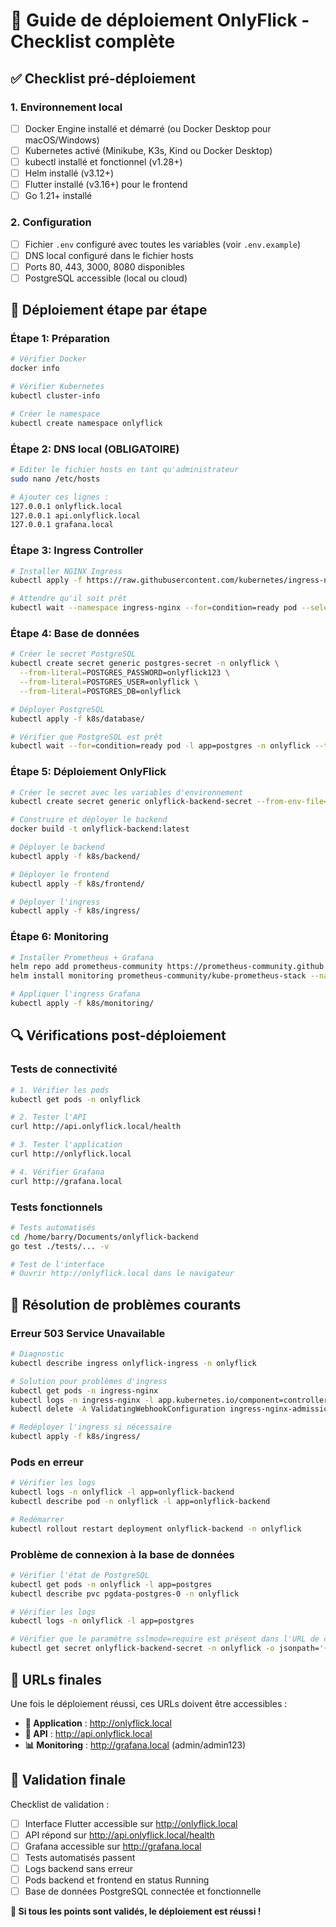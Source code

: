 # 🚀 Guide de déploiement OnlyFlick - Checklist complète

## ✅ **Checklist pré-déploiement**

### 1. Environnement local

- [ ] Docker Engine installé et démarré (ou Docker Desktop pour macOS/Windows)
- [ ] Kubernetes activé (Minikube, K3s, Kind ou Docker Desktop)
- [ ] kubectl installé et fonctionnel (v1.28+)
- [ ] Helm installé (v3.12+)
- [ ] Flutter installé (v3.16+) pour le frontend
- [ ] Go 1.21+ installé

### 2. Configuration

- [ ] Fichier `.env` configuré avec toutes les variables (voir `.env.example`)
- [ ] DNS local configuré dans le fichier hosts
- [ ] Ports 80, 443, 3000, 8080 disponibles
- [ ] PostgreSQL accessible (local ou cloud)

## 🎯 **Déploiement étape par étape**

### Étape 1: Préparation

```bash
# Vérifier Docker
docker info

# Vérifier Kubernetes  
kubectl cluster-info

# Créer le namespace
kubectl create namespace onlyflick
```

### Étape 2: DNS local (OBLIGATOIRE)

```bash
# Éditer le fichier hosts en tant qu'administrateur
sudo nano /etc/hosts

# Ajouter ces lignes :
127.0.0.1 onlyflick.local
127.0.0.1 api.onlyflick.local
127.0.0.1 grafana.local
```

### Étape 3: Ingress Controller

```bash
# Installer NGINX Ingress
kubectl apply -f https://raw.githubusercontent.com/kubernetes/ingress-nginx/controller-v1.8.2/deploy/static/provider/cloud/deploy.yaml

# Attendre qu'il soit prêt
kubectl wait --namespace ingress-nginx --for=condition=ready pod --selector=app.kubernetes.io/component=controller --timeout=300s
```

### Étape 4: Base de données

```bash
# Créer le secret PostgreSQL
kubectl create secret generic postgres-secret -n onlyflick \
  --from-literal=POSTGRES_PASSWORD=onlyflick123 \
  --from-literal=POSTGRES_USER=onlyflick \
  --from-literal=POSTGRES_DB=onlyflick

# Déployer PostgreSQL
kubectl apply -f k8s/database/

# Vérifier que PostgreSQL est prêt
kubectl wait --for=condition=ready pod -l app=postgres -n onlyflick --timeout=120s
```

### Étape 5: Déploiement OnlyFlick

```bash
# Créer le secret avec les variables d'environnement
kubectl create secret generic onlyflick-backend-secret --from-env-file=.env -n onlyflick

# Construire et déployer le backend
docker build -t onlyflick-backend:latest

# Déployer le backend
kubectl apply -f k8s/backend/

# Déployer le frontend
kubectl apply -f k8s/frontend/

# Déployer l'ingress
kubectl apply -f k8s/ingress/
```

### Étape 6: Monitoring

```bash
# Installer Prometheus + Grafana
helm repo add prometheus-community https://prometheus-community.github.io/helm-charts
helm install monitoring prometheus-community/kube-prometheus-stack --namespace monitoring --create-namespace --set grafana.adminPassword=admin123

# Appliquer l'ingress Grafana
kubectl apply -f k8s/monitoring/
```

## 🔍 **Vérifications post-déploiement**

### Tests de connectivité

```bash
# 1. Vérifier les pods
kubectl get pods -n onlyflick

# 2. Tester l'API
curl http://api.onlyflick.local/health

# 3. Tester l'application
curl http://onlyflick.local

# 4. Vérifier Grafana
curl http://grafana.local
```

### Tests fonctionnels

```bash
# Tests automatisés
cd /home/barry/Documents/onlyflick-backend
go test ./tests/... -v

# Test de l'interface
# Ouvrir http://onlyflick.local dans le navigateur
```

## 🚨 **Résolution de problèmes courants**

### Erreur 503 Service Unavailable

```bash
# Diagnostic
kubectl describe ingress onlyflick-ingress -n onlyflick

# Solution pour problèmes d'ingress
kubectl get pods -n ingress-nginx
kubectl logs -n ingress-nginx -l app.kubernetes.io/component=controller
kubectl delete -A ValidatingWebhookConfiguration ingress-nginx-admission

# Redéployer l'ingress si nécessaire
kubectl apply -f k8s/ingress/
```

### Pods en erreur

```bash
# Vérifier les logs
kubectl logs -n onlyflick -l app=onlyflick-backend
kubectl describe pod -n onlyflick -l app=onlyflick-backend

# Redémarrer
kubectl rollout restart deployment onlyflick-backend -n onlyflick
```

### Problème de connexion à la base de données

```bash
# Vérifier l'état de PostgreSQL
kubectl get pods -n onlyflick -l app=postgres
kubectl describe pvc pgdata-postgres-0 -n onlyflick

# Vérifier les logs
kubectl logs -n onlyflick -l app=postgres

# Vérifier que le paramètre sslmode=require est présent dans l'URL de connexion
kubectl get secret onlyflick-backend-secret -n onlyflick -o jsonpath='{.data.DATABASE_URL}' | base64 --decode
```

## 📱 **URLs finales**

Une fois le déploiement réussi, ces URLs doivent être accessibles :

- **🎨 Application** : http://onlyflick.local
- **🚀 API** : http://api.onlyflick.local  
- **📊 Monitoring** : http://grafana.local (admin/admin123)

## 🎉 **Validation finale**

Checklist de validation :

- [ ] Interface Flutter accessible sur http://onlyflick.local
- [ ] API répond sur http://api.onlyflick.local/health
- [ ] Grafana accessible sur http://grafana.local
- [ ] Tests automatisés passent
- [ ] Logs backend sans erreur
- [ ] Pods backend et frontend en status Running
- [ ] Base de données PostgreSQL connectée et fonctionnelle

**🚀 Si tous les points sont validés, le déploiement est réussi !**
